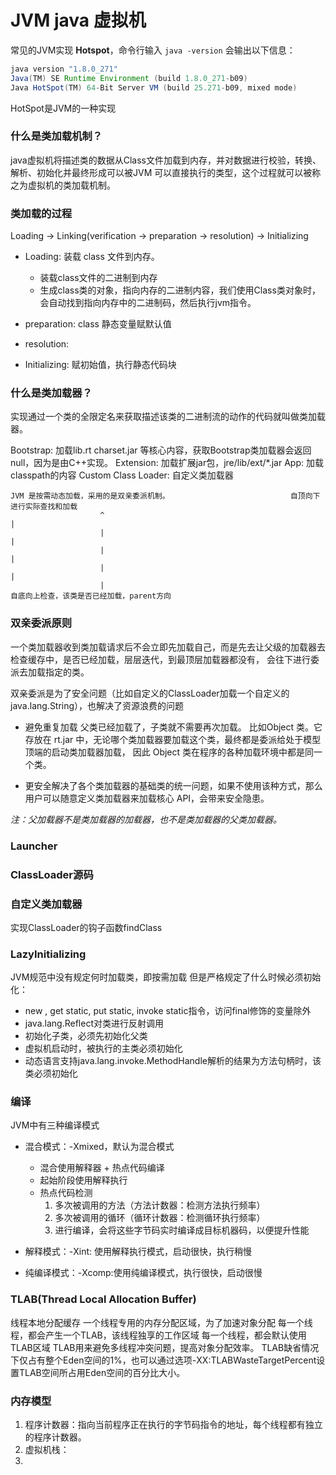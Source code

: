 # JVM java 虚拟机
常见的JVM实现 **Hotspot**，命令行输入 `java -version` 会输出以下信息：
```java
java version "1.8.0_271"
Java(TM) SE Runtime Environment (build 1.8.0_271-b09)
Java HotSpot(TM) 64-Bit Server VM (build 25.271-b09, mixed mode)
```
HotSpot是JVM的一种实现

### 什么是类加载机制？
java虚拟机将描述类的数据从Class文件加载到内存，并对数据进行校验，转换、解析、初始化并最终形成可以被JVM
可以直接执行的类型，这个过程就可以被称之为虚拟机的类加载机制。

### 类加载的过程
Loading ->  Linking(verification -> preparation -> resolution) -> Initializing

- Loading: 装载 class 文件到内存。
  * 装载class文件的二进制到内存
  * 生成class类的对象，指向内存的二进制内容，我们使用Class类对象时，会自动找到指向内存中的二进制码，然后执行jvm指令。
    
- preparation: class 静态变量赋默认值
  
- resolution:
  
- Initializing: 赋初始值，执行静态代码块

### 什么是类加载器？
实现通过一个类的全限定名来获取描述该类的二进制流的动作的代码就叫做类加载器。

Bootstrap: 加载lib.rt charset.jar 等核心内容，获取Bootstrap类加载器会返回null，因为是由C++实现。
Extension: 加载扩展jar包，jre/lib/ext/*.jar
App: 加载classpath的内容
Custom Class Loader: 自定义类加载器

```
JVM 是按需动态加载，采用的是双亲委派机制。                           自顶向下进行实际查找和加载                          
                    ^                                                  |                      
                    |                                                  |
                    |                                                  |
                    |                                                  |
                    |                                                  
自底向上检查，该类是否已经加载，parent方向                                  
```


### 双亲委派原则
一个类加载器收到类加载请求后不会立即先加载自己，而是先去让父级的加载器去检查缓存中，是否已经加载，层层迭代，到最顶层加载器都没有，
会往下进行委派去加载指定的类。

双亲委派是为了安全问题（比如自定义的ClassLoader加载一个自定义的java.lang.String），也解决了资源浪费的问题
- 避免重复加载
父类已经加载了，子类就不需要再次加载。 比如Object 类。它存放在 rt.jar 中，无论哪个类加载器要加载这个类，最终都是委派给处于模型顶端的启动类加载器加载，
因此 Object 类在程序的各种加载环境中都是同一个类。
  
- 更安全解决了各个类加载器的基础类的统一问题，如果不使用该种方式，那么用户可以随意定义类加载器来加载核心 API，会带来安全隐患。

*注：父加载器不是类加载器的加载器，也不是类加载器的父类加载器。*

### Launcher

### ClassLoader源码


### 自定义类加载器
实现ClassLoader的钩子函数findClass

### LazyInitializing
JVM规范中没有规定何时加载类，即按需加载
但是严格规定了什么时候必须初始化：
- new , get static, put static, invoke static指令，访问final修饰的变量除外
- java.lang.Reflect对类进行反射调用
- 初始化子类，必须先初始化父类
- 虚拟机启动时，被执行的主类必须初始化
- 动态语言支持java.lang.invoke.MethodHandle解析的结果为方法句柄时，该类必须初始化

### 编译
JVM中有三种编译模式
- 混合模式：-Xmixed，默认为混合模式
  * 混合使用解释器 + 热点代码编译
  * 起始阶段使用解释执行
  * 热点代码检测 
    1. 多次被调用的方法（方法计数器：检测方法执行频率）
    2. 多次被调用的循环（循环计数器：检测循环执行频率）
    3. 进行编译，会将这些字节码实时编译成目标机器码，以便提升性能
  
- 解释模式：-Xint: 使用解释执行模式，启动很快，执行稍慢
  
- 纯编译模式：-Xcomp:使用纯编译模式，执行很快，启动很慢


### TLAB(Thread Local Allocation Buffer)
线程本地分配缓存
一个线程专用的内存分配区域，为了加速对象分配
每一个线程，都会产生一个TLAB，该线程独享的工作区域
每一个线程，都会默认使用TLAB区域
TLAB用来避免多线程冲突问题，提高对象分配效率。
TLAB缺省情况下仅占有整个Eden空间的1%，也可以通过选项-XX:TLABWasteTargetPercent设置TLAB空间所占用Eden空间的百分比大小。

### 内存模型
1. 程序计数器：指向当前程序正在执行的字节码指令的地址，每个线程都有独立的程序计数器。
2. 虚拟机栈：
3. 